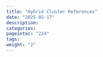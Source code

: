 ```yaml
---
title: "Hybrid Cluster References"
date: "2025-02-17"
description:
categories:
pageintoc: "224"
tags:
weight: "2"
---
```


<a id="ddc-config"></a>

<a id="ddc-template-index"></a>

<!--# References -->





























